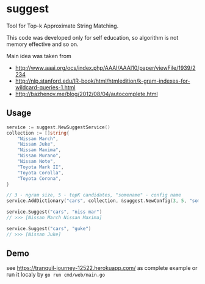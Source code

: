 # suggest

Tool for Top-k Approximate String Matching.

This code was developed only for self education, so algorithm is not memory effective and so on.

Main idea was taken from
* http://www.aaai.org/ocs/index.php/AAAI/AAAI10/paper/viewFile/1939/2234
* http://nlp.stanford.edu/IR-book/html/htmledition/k-gram-indexes-for-wildcard-queries-1.html
* http://bazhenov.me/blog/2012/08/04/autocomplete.html

## Usage

```go
service := suggest.NewSuggestService()
collection := []string{
    "Nissan March",
    "Nissan Juke",
    "Nissan Maxima",
    "Nissan Murano",
    "Nissan Note",
    "Toyota Mark II",
    "Toyota Corolla",
    "Toyota Corona",
}

// 3 - ngram size, 5 - topK candidates, "somename" - config name
service.AddDictionary("cars", collection, &suggest.NewConfig(3, 5, "somename"))

service.Suggest("cars", "niss mar")
// >>> [Nissan March Nissan Maxima]

service.Suggest("cars", "guke")
// >>> [Nissan Juke]

```

## Demo
see https://tranquil-journey-12522.herokuapp.com/ as complete example
or run it localy by `go run cmd/web/main.go`
